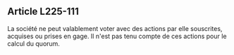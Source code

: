 Article L225-111
----
La société ne peut valablement voter avec des actions par elle souscrites,
acquises ou prises en gage. Il n'est pas tenu compte de ces actions pour le
calcul du quorum.
